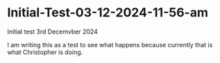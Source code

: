 # Initial-Test-03-12-2024-11-56-am
Initial test 3rd Decemvber 2024

I am writing this as a test to see what happens because currently that is what Christopher is doing.

